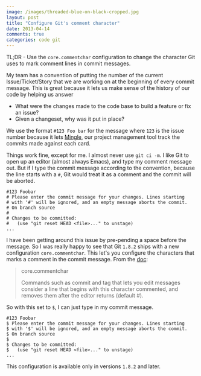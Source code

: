 ```yaml
---
image: /images/threaded-blue-on-black-cropped.jpg
layout: post
title: "Configure Git's comment character"
date: 2013-04-14
comments: true
categories: code git
---
```

TL;DR -
Use the `core.commentchar` configuration to change the character Git uses to mark comment lines in commit messages.

My team has a convention of putting the number of the current Issue/Ticket/Story that we are working on at the beginning of every commit message. This is great because it lets us make sense of the history of our code by helping us answer

* What were the changes made to the code base to build a feature or fix an issue?
* Given a changeset, why was it put in place?

We use the format `#123 Foo bar` for the message where `123` is the issue number because it lets [Mingle](http://www.thoughtworks-studios.com/mingle), our project management tool track the commits made against each card.

Things work fine, except for me. I almost never use `git ci -m`. I like Git to open up an editor (almost always Emacs), and type my comment message out. But if I type the commit message according to the convention, because the line starts with a `#`, Git would treat it as a comment and the commit will be aborted.
```text
#123 Foobar
# Please enter the commit message for your changes. Lines starting
# with '#' will be ignored, and an empty message aborts the commit.
# On branch source
#
# Changes to be committed:
#   (use "git reset HEAD <file>..." to unstage)
...
```

I have been getting around this issue by pre-pending a space before the message. So I was really happy to see that Git `1.8.2` ships with a new configuration `core.commentchar`. This let's you configure the characters that marks a comment in the commit message. From the [doc](http://git-scm.com/docs/git-config):
> core.commentchar
>
>    Commands such as commit and tag that lets you edit messages consider a line that begins with this character commented, and removes them after the editor returns (default #).

So with this set to `$`, I can just type in my commit message.
```text
#123 Foobar
$ Please enter the commit message for your changes. Lines starting
$ with '$' will be ignored, and an empty message aborts the commit.
$ On branch source
$
$ Changes to be committed:
$   (use "git reset HEAD <file>..." to unstage)
...
```
 This configuration is available only in versions `1.8.2` and later.
